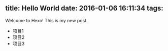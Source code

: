title: Hello World
date: 2016-01-06 16:11:34
tags:
---
Welcome to Hexo! This is my new post.

* 项目1
* 项目2
* 项目3